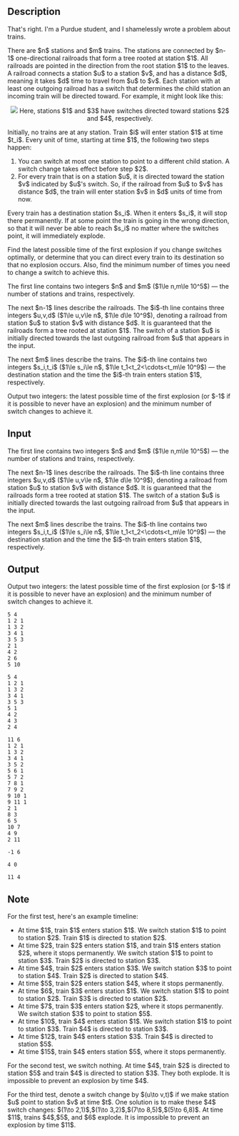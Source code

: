 ## Description

<div><p><span class="tex-font-style-it">That's right. I'm a Purdue student, and I shamelessly wrote a problem about trains.</span></p><p>There are $n$ stations and $m$ trains. The stations are connected by $n-1$ one-directional railroads that form a tree rooted at station $1$. All railroads are pointed in the direction from the root station $1$ to the leaves. A railroad connects a station $u$ to a station $v$, and has a distance $d$, meaning it takes $d$ time to travel from $u$ to $v$. Each station with at least one outgoing railroad has a switch that determines the child station an incoming train will be directed toward. For example, it might look like this:</p><center> <img class="tex-graphics" src="file://5xW6yedi.png" style="max-width: 100.0%;max-height: 100.0%;"> Here, stations $1$ and $3$ have switches directed toward stations $2$ and $4$, respectively. </center><p>Initially, no trains are at any station. Train $i$ will enter station $1$ at time $t_i$. Every unit of time, starting at time $1$, the following two steps happen:</p><ol> <li> You can switch at most one station to point to a different child station. A switch change takes effect before step $2$. </li><li> For every train that is on a station $u$, it is directed toward the station $v$ indicated by $u$'s switch. So, if the railroad from $u$ to $v$ has distance $d$, the train will enter station $v$ in $d$ units of time from now. </li></ol><p>Every train has a destination station $s_i$. When it enters $s_i$, it will stop there permanently. If at some point the train is going in the wrong direction, so that it will never be able to reach $s_i$ no matter where the switches point, it will immediately explode.</p><p>Find the <span class="tex-font-style-bf">latest possible time of the first explosion</span> if you change switches optimally, or determine that you can direct every train to its destination so that no explosion occurs. Also, find the <span class="tex-font-style-bf">minimum number of times you need to change a switch</span> to achieve this.</p></div><div class="input-specification"><p>The first line contains two integers $n$ and $m$ ($1\le n,m\le 10^5$)&nbsp;— the number of stations and trains, respectively.</p><p>The next $n-1$ lines describe the railroads. The $i$-th line contains three integers $u,v,d$ ($1\le u,v\le n$, $1\le d\le 10^9$), denoting a railroad from station $u$ to station $v$ with distance $d$. It is guaranteed that the railroads form a tree rooted at station $1$. <span class="tex-font-style-bf">The switch of a station $u$ is initially directed towards the last outgoing railroad from $u$ that appears in the input.</span></p><p>The next $m$ lines describe the trains. The $i$-th line contains two integers $s_i,t_i$ ($1\le s_i\le n$, $1\le t_1&lt;t_2&lt;\cdots&lt;t_m\le 10^9$)&nbsp;— the destination station and the time the $i$-th train enters station $1$, respectively.</p></div><div class="output-specification"><p>Output two integers: the latest possible time of the first explosion (or $-1$ if it is possible to never have an explosion) and the minimum number of switch changes to achieve it.</p></div>

## Input

<p>The first line contains two integers $n$ and $m$ ($1\le n,m\le 10^5$)&nbsp;— the number of stations and trains, respectively.</p><p>The next $n-1$ lines describe the railroads. The $i$-th line contains three integers $u,v,d$ ($1\le u,v\le n$, $1\le d\le 10^9$), denoting a railroad from station $u$ to station $v$ with distance $d$. It is guaranteed that the railroads form a tree rooted at station $1$. <span class="tex-font-style-bf">The switch of a station $u$ is initially directed towards the last outgoing railroad from $u$ that appears in the input.</span></p><p>The next $m$ lines describe the trains. The $i$-th line contains two integers $s_i,t_i$ ($1\le s_i\le n$, $1\le t_1&lt;t_2&lt;\cdots&lt;t_m\le 10^9$)&nbsp;— the destination station and the time the $i$-th train enters station $1$, respectively.</p>

## Output

<p>Output two integers: the latest possible time of the first explosion (or $-1$ if it is possible to never have an explosion) and the minimum number of switch changes to achieve it.</p>





```input1
5 4
1 2 1
1 3 2
3 4 1
3 5 3
2 1
4 2
2 6
5 10
```




```input2
5 4
1 2 1
1 3 2
3 4 1
3 5 3
5 1
4 2
4 3
2 4
```




```input3
11 6
1 2 1
1 3 2
3 4 1
3 5 2
5 6 1
5 7 2
7 8 1
7 9 2
9 10 1
9 11 1
2 1
8 3
6 5
10 7
4 9
2 11
```




```output1
-1 6
```




```output2
4 0
```




```output3
11 4
```



## Note

<p>For the first test, here's an example timeline: </p><ul> <li> At time $1$, train $1$ enters station $1$. We switch station $1$ to point to station $2$. Train $1$ is directed to station $2$. </li><li> At time $2$, train $2$ enters station $1$, and train $1$ enters station $2$, where it stops permanently. We switch station $1$ to point to station $3$. Train $2$ is directed to station $3$. </li><li> At time $4$, train $2$ enters station $3$. We switch station $3$ to point to station $4$. Train $2$ is directed to station $4$. </li><li> At time $5$, train $2$ enters station $4$, where it stops permanently. </li><li> At time $6$, train $3$ enters station $1$. We switch station $1$ to point to station $2$. Train $3$ is directed to station $2$. </li><li> At time $7$, train $3$ enters station $2$, where it stops permanently. We switch station $3$ to point to station $5$. </li><li> At time $10$, train $4$ enters station $1$. We switch station $1$ to point to station $3$. Train $4$ is directed to station $3$. </li><li> At time $12$, train $4$ enters station $3$. Train $4$ is directed to station $5$. </li><li> At time $15$, train $4$ enters station $5$, where it stops permanently. </li></ul><p>For the second test, we switch nothing. At time $4$, train $2$ is directed to station $5$ and train $4$ is directed to station $3$. They both explode. It is impossible to prevent an explosion by time $4$.</p><p>For the third test, denote a switch change by $(u\to v,t)$ if we make station $u$ point to station $v$ at time $t$. One solution is to make these $4$ switch changes: $(1\to 2,1)$,$(1\to 3,2)$,$(7\to 8,5)$,$(5\to 6,8)$. At time $11$, trains $4$,$5$, and $6$ explode. It is impossible to prevent an explosion by time $11$.</p>
